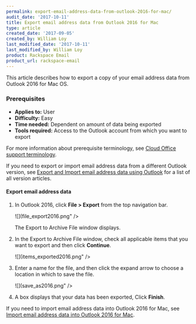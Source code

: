 ```yaml
---
permalink: export-email-address-data-from-outlook-2016-for-mac/
audit_date: '2017-10-11'
title: Export email address data from Outlook 2016 for Mac
type: article
created_date: '2017-09-05'
created_by: William Loy
last_modified_date: '2017-10-11'
last_modified_by: William Loy
product: Rackspace Email
product_url: rackspace-email
---
```


This article describes how to export a copy of your email address data from Outlook 2016 for Mac OS.

### Prerequisites

- **Applies to:** User
- **Difficulty:** Easy
- **Time needed:** Dependent on amount of data being exported
- **Tools required:**  Access to the Outlook account from which you want to export

For more information about prerequisite terminology, see [Cloud Office support terminology](/support/how-to/cloud-office-support-terminology/).

If you need to export or import email address data from a different Outlook version, see [Export and Import email address data using Outlook](/support/how-to/export-and-import-email-address-data-using-outlook) for a list of all version articles.

#### Export email address data

1. In Outlook 2016, click **File > Export** from the top navigation bar.

    ![](file_export2016.png" />
    
    The Export to Archive File window displays.

2. In the Export to Archive File window, check all applicable items that you want to export and then click **Continue**.

    ![](items_exported2016.png" />

3. Enter a name for the file, and then click the expand arrow to choose a location in which to save the file.

    ![](save_as2016.png" />

4. A box displays that your data has been exported, Click **Finish**.

If you need to import email address data into Outlook 2016 for Mac, see [Import email address data into Outlook 2016 for Mac](/support/how-to/import-email-address-data-into-outlook-2016-for-mac).
